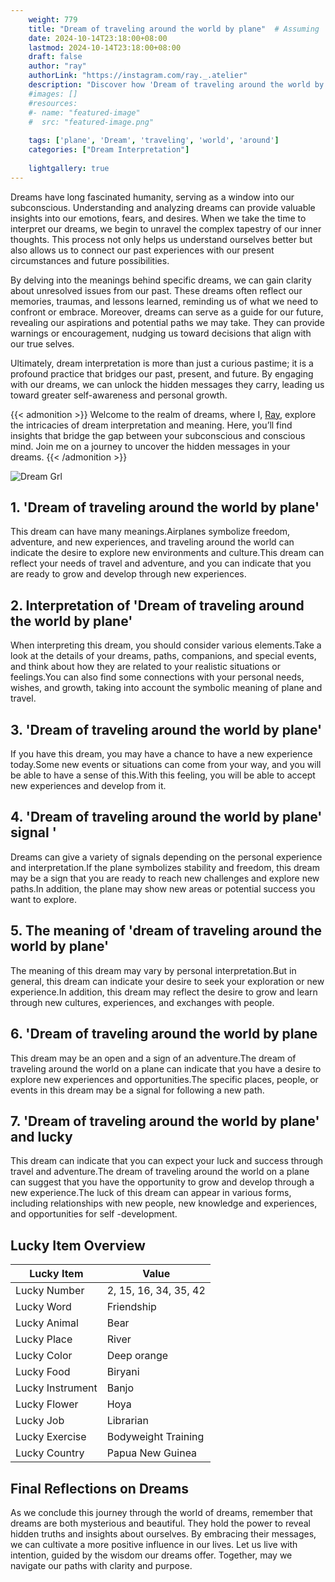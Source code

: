 ```yaml
---
    weight: 779
    title: "Dream of traveling around the world by plane"  # Assuming 'title' column exists
    date: 2024-10-14T23:18:00+08:00
    lastmod: 2024-10-14T23:18:00+08:00
    draft: false
    author: "ray"
    authorLink: "https://instagram.com/ray._.atelier"
    description: "Discover how 'Dream of traveling around the world by plane' can interpret your future and uncover its significant meanings in your life."
    #images: []
    #resources:
    #- name: "featured-image"
    #  src: "featured-image.png"
    
    tags: ['plane', 'Dream', 'traveling', 'world', 'around']
    categories: ["Dream Interpretation"]
    
    lightgallery: true
---
```

    
Dreams have long fascinated humanity, serving as a window into our subconscious. Understanding and analyzing dreams can provide valuable insights into our emotions, fears, and desires. When we take the time to interpret our dreams, we begin to unravel the complex tapestry of our inner thoughts. This process not only helps us understand ourselves better but also allows us to connect our past experiences with our present circumstances and future possibilities.

By delving into the meanings behind specific dreams, we can gain clarity about unresolved issues from our past. These dreams often reflect our memories, traumas, and lessons learned, reminding us of what we need to confront or embrace. Moreover, dreams can serve as a guide for our future, revealing our aspirations and potential paths we may take. They can provide warnings or encouragement, nudging us toward decisions that align with our true selves.

Ultimately, dream interpretation is more than just a curious pastime; it is a profound practice that bridges our past, present, and future. By engaging with our dreams, we can unlock the hidden messages they carry, leading us toward greater self-awareness and personal growth.

{{< admonition >}}
Welcome to the realm of dreams, where I, [Ray](https://instagram.com/ray._.atelier), explore the intricacies of dream interpretation and meaning. Here, you’ll find insights that bridge the gap between your subconscious and conscious mind. Join me on a journey to uncover the hidden messages in your dreams.
{{< /admonition >}}

![Dream Grl](https://cdn.pixabay.com/photo/2017/11/02/03/35/gothic-2910057_1280.jpg "Dream Grl")

## 1. 'Dream of traveling around the world by plane'
This dream can have many meanings.Airplanes symbolize freedom, adventure, and new experiences, and traveling around the world can indicate the desire to explore new environments and culture.This dream can reflect your needs of travel and adventure, and you can indicate that you are ready to grow and develop through new experiences.

## 2. Interpretation of 'Dream of traveling around the world by plane'
When interpreting this dream, you should consider various elements.Take a look at the details of your dreams, paths, companions, and special events, and think about how they are related to your realistic situations or feelings.You can also find some connections with your personal needs, wishes, and growth, taking into account the symbolic meaning of plane and travel.

## 3. 'Dream of traveling around the world by plane'
If you have this dream, you may have a chance to have a new experience today.Some new events or situations can come from your way, and you will be able to have a sense of this.With this feeling, you will be able to accept new experiences and develop from it.

## 4. 'Dream of traveling around the world by plane' signal '
Dreams can give a variety of signals depending on the personal experience and interpretation.If the plane symbolizes stability and freedom, this dream may be a sign that you are ready to reach new challenges and explore new paths.In addition, the plane may show new areas or potential success you want to explore.

## 5. The meaning of 'dream of traveling around the world by plane'
The meaning of this dream may vary by personal interpretation.But in general, this dream can indicate your desire to seek your exploration or new experience.In addition, this dream may reflect the desire to grow and learn through new cultures, experiences, and exchanges with people.

## 6. 'Dream of traveling around the world by plane
This dream may be an open and a sign of an adventure.The dream of traveling around the world on a plane can indicate that you have a desire to explore new experiences and opportunities.The specific places, people, or events in this dream may be a signal for following a new path.

## 7. 'Dream of traveling around the world by plane' and lucky
This dream can indicate that you can expect your luck and success through travel and adventure.The dream of traveling around the world on a plane can suggest that you have the opportunity to grow and develop through a new experience.The luck of this dream can appear in various forms, including relationships with new people, new knowledge and experiences, and opportunities for self -development.

## Lucky Item Overview
| Lucky Item          | Value              |
|---------------|--------------------|
| Lucky Number        | 2, 15, 16, 34, 35, 42  |
| Lucky Word          | Friendship |
| Lucky Animal        | Bear |
| Lucky Place         | River     |
| Lucky Color         | Deep orange     |
| Lucky Food          | Biryani      |
| Lucky Instrument    | Banjo |
| Lucky Flower        | Hoya    |
| Lucky Job           | Librarian       |
| Lucky Exercise      | Bodyweight Training  |
| Lucky Country       | Papua New Guinea    |


##  Final Reflections on Dreams

As we conclude this journey through the world of dreams, remember that dreams are both mysterious and beautiful. They hold the power to reveal hidden truths and insights about ourselves. By embracing their messages, we can cultivate a more positive influence in our lives. Let us live with intention, guided by the wisdom our dreams offer. Together, may we navigate our paths with clarity and purpose.

